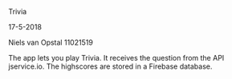 Trivia

17-5-2018

Niels van Opstal
11021519

The app lets you play Trivia. It receives the question from the API jservice.io.
The highscores are stored in a Firebase database.


